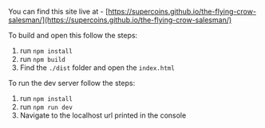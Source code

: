 You can find this site live at - [https://supercoins.github.io/the-flying-crow-salesman/](https://supercoins.github.io/the-flying-crow-salesman/)

To build and open this follow the steps:

1. run `npm install`
2. run `npm build`
3. Find the `./dist` folder and open the `index.html`

To run the dev server follow the steps:

1. run `npm install`
2. run `npm run dev`
3. Navigate to the localhost url printed in the console